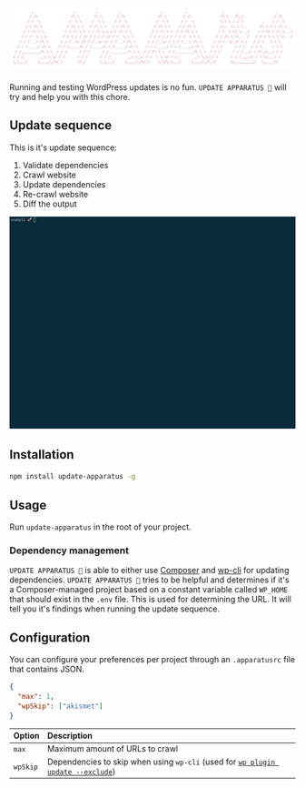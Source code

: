 # [![UPDATE APPARATUS](media/header.png)](https://github.com/haroldangenent/update-apparatus)

Running and testing WordPress updates is no fun. `UPDATE APPARATUS 🤖` will try and help you with this chore.

## Update sequence
This is it's update sequence:

1. Validate dependencies
2. Crawl website
3. Update dependencies
4. Re-crawl website
5. Diff the output

![Update sequence.](media/preview.gif)

## Installation

```sh
npm install update-apparatus -g
```

## Usage
Run `update-apparatus` in the root of your project.

### Dependency management
`UPDATE APPARATUS 🤖` is able to either use [Composer](https://getcomposer.org/) and [wp-cli](https://github.com/wp-cli/wp-cli) for updating dependencies. `UPDATE APPARATUS 🤖` tries to be helpful and determines if it's a Composer-managed project based on a constant variable called `WP_HOME` that should exist in the `.env` file. This is used for determining the URL. It will tell you it's findings when running the update sequence.

## Configuration
You can configure your preferences per project through an `.apparatusrc` file that contains JSON.

```json
{
  "max": 1,
  "wpSkip": ["akismet"]
}
```

| Option | Description |
| :--- | :--- |
| `max` | Maximum amount of URLs to crawl
| `wpSkip` | Dependencies to skip when using `wp-cli` (used for [`wp plugin update --exclude`](https://developer.wordpress.org/cli/commands/plugin/update/))
